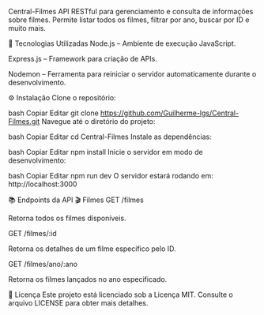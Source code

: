 Central-Filmes
API RESTful para gerenciamento e consulta de informações sobre filmes. Permite listar todos os filmes, filtrar por ano, buscar por ID e muito mais.​

🚀 Tecnologias Utilizadas
Node.js – Ambiente de execução JavaScript.

Express.js – Framework para criação de APIs.

Nodemon – Ferramenta para reiniciar o servidor automaticamente durante o desenvolvimento.​

⚙️ Instalação
Clone o repositório:​

bash
Copiar
Editar
git clone https://github.com/Guilherme-lgs/Central-Filmes.git
Navegue até o diretório do projeto:​

bash
Copiar
Editar
cd Central-Filmes
Instale as dependências:​

bash
Copiar
Editar
npm install
Inicie o servidor em modo de desenvolvimento:​

bash
Copiar
Editar
npm run dev
O servidor estará rodando em: http://localhost:3000​

📚 Endpoints da API
🎬 Filmes
GET /filmes​

Retorna todos os filmes disponíveis.​

GET /filmes/:id​

Retorna os detalhes de um filme específico pelo ID.​

GET /filmes/ano/:ano​

Retorna os filmes lançados no ano especificado.​




📝 Licença
Este projeto está licenciado sob a Licença MIT. Consulte o arquivo LICENSE para obter mais detalhes.
